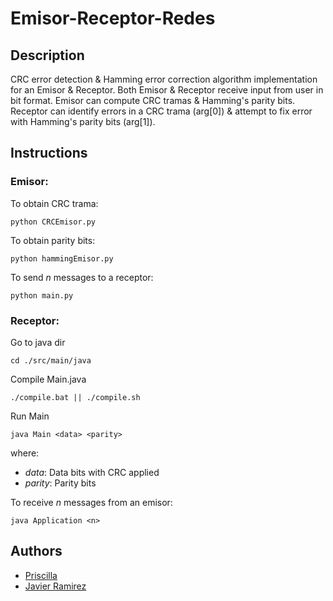# Emisor-Receptor-Redes

## Description

CRC error detection & Hamming error correction algorithm implementation for an Emisor & Receptor. Both Emisor & Receptor receive input from 
user in bit format. Emisor can compute CRC tramas & Hamming's parity bits. Receptor can identify errors in a CRC trama (arg[0]) & attempt to 
fix error with Hamming's parity bits (arg[1]).

## Instructions

### Emisor:

To obtain CRC trama:

```
python CRCEmisor.py
```

To obtain parity bits:

```
python hammingEmisor.py
```

To send *n* messages to a receptor:

```
python main.py
```

### Receptor:

Go to java dir

```
cd ./src/main/java
```

Compile Main.java

```
./compile.bat || ./compile.sh 
```

Run Main

```
java Main <data> <parity>
```

where:

- *data*: Data bits with CRC applied
- *parity*: Parity bits

To receive *n* messages from an emisor:

```
java Application <n>
```

## Authors

- [Priscilla](https://github.com/Priscigs)
- [Javier Ramirez](https://github.com/JavRamCos)
